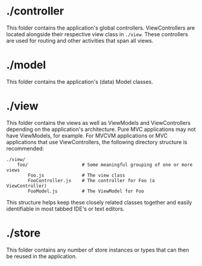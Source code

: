 # ./controller

This folder contains the application's global controllers. ViewControllers are located
alongside their respective view class in `./view`. These controllers are used for routing
and other activities that span all views.

# ./model

This folder contains the application's (data) Model classes.

# ./view

This folder contains the views as well as ViewModels and ViewControllers depending on the
application's architecture. Pure MVC applications may not have ViewModels, for example. For
MVCVM applications or MVC applications that use ViewControllers, the following directory
structure is recommended:

```text
./view/
    foo/                    # Some meaningful grouping of one or more views
        Foo.js              # The view class
        FooController.js    # The controller for Foo (a ViewController)
        FooModel.js         # The ViewModel for Foo
```

This structure helps keep these closely related classes together and easily identifiable in
most tabbed IDE's or text editors.

# ./store

This folder contains any number of store instances or types that can then be reused in the
application.
